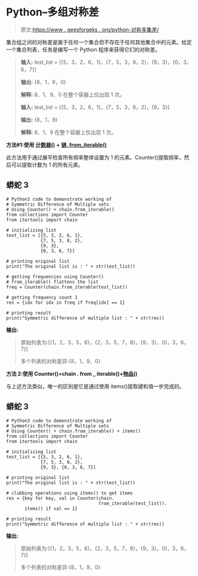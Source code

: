 # Python–多组对称差

> 原文:[https://www . geesforgeks . org/python-对称多集差/](https://www.geeksforgeeks.org/python-symmetric-difference-of-multiple-sets/)

集合组之间的对称差是属于任何一个集合但不存在于任何其他集合中的元素。给定一个集合列表，任务是编写一个 Python 程序来获得它们的对称差。

> **输入:** test_list = [{5，3，2，6，1}，{7，5，3，8，2}，{9，3}，{0，3，6，7}]
> 
> **输出:** {8，1，9，0}
> 
> **解释:** 8、1、9、0 在整个容器上仅出现 1 次。
> 
> **输入:** test_list = [{5，3，2，6，1}，{7，5，3，8，2}，{9，3}]
> 
> **输出:** {8，1，9}
> 
> **解释:** 8、1、9 在整个容器上仅出现 1 次。

**方法#1:使用** [**计数器()**](https://www.geeksforgeeks.org/counters-in-python-set-1/) **+** [**链. from_iterable()**](https://www.geeksforgeeks.org/python-itertools-chain-from_iterable/)

此方法用于通过展平检查所有频率整体设置为 1 的元素。Counter()提取频率，然后可以提取计数为 1 的所有元素。

## 蟒蛇 3

```
# Python3 code to demonstrate working of
# Symmetric Difference of Multiple sets
# Using Counter() + chain.from_iterable() 
from collections import Counter
from itertools import chain

# initializing list
test_list = [{5, 3, 2, 6, 1},
             {7, 5, 3, 8, 2}, 
             {9, 3},
             {0, 3, 6, 7}]

# printing original list
print("The original list is : " + str(test_list))

# getting frequencies using Counter()
# from_iterable() flattens the list 
freq = Counter(chain.from_iterable(test_list))

# getting frequency count 1 
res = {idx for idx in freq if freq[idx] == 1}

# printing result
print("Symmetric difference of multiple list : " + str(res))
```

**输出:**

> 原始列表为:[{1，2，3，5，6}，{2，3，5，7，8}，{9，3}，{0，3，6，7}]
> 
> 多个列表的对称差异:{8，1，9，0}

**方法 2:使用 Counter()+chain . from _ iterable()+**[**物品()**](https://www.geeksforgeeks.org/python-dictionary-items-method/)

与上述方法类似，唯一的区别是它是通过使用 items()提取键和值一步完成的。

## 蟒蛇 3

```
# Python3 code to demonstrate working of
# Symmetric Difference of Multiple sets
# Using Counter() + chain.from_iterable() + items()
from collections import Counter
from itertools import chain

# initializing list
test_list = [{5, 3, 2, 6, 1},
             {7, 5, 3, 8, 2}, 
             {9, 3}, {0, 3, 6, 7}]

# printing original list
print("The original list is : " + str(test_list))

# clubbing operations using items() to get items 
res = {key for key, val in Counter(chain.
                                   from_iterable(test_list)).
       items() if val == 1}

# printing result
print("Symmetric difference of multiple list : " + str(res))
```

**输出:**

> 原始列表为:[{1，2，3，5，6}，{2，3，5，7，8}，{9，3}，{0，3，6，7}]
> 
> 多个列表的对称差异:{8，1，9，0}